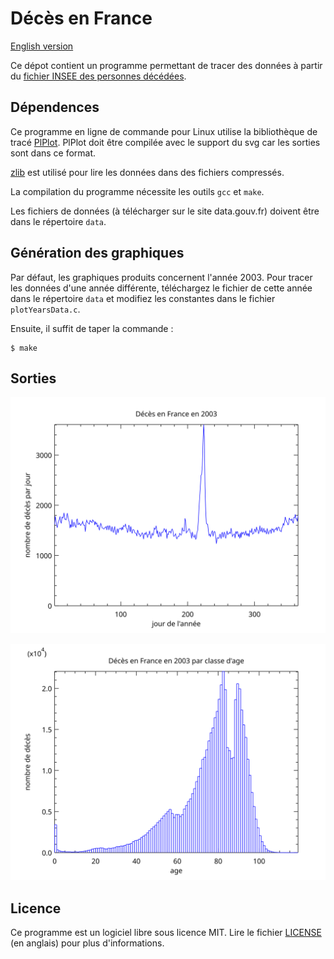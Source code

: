 # Décès en France

[English version](README.en.md)

Ce dépot contient un programme permettant de tracer des données à partir du [fichier INSEE des personnes décédées](https://www.data.gouv.fr/fr/datasets/fichier-des-personnes-decedees/#_).

## Dépendences

Ce programme en ligne de commande pour Linux utilise la bibliothèque de tracé [PlPlot](http://plplot.sourceforge.net/index.php).
PlPlot doit être compilée avec le support du svg car les sorties sont dans ce format.

[zlib](https://www.zlib.net) est utilisé pour lire les données dans des fichiers compressés.

La compilation du programme nécessite les outils `gcc` et `make`.

Les fichiers de données (à télécharger sur le site data.gouv.fr) doivent être dans le répertoire `data`.

## Génération des graphiques

Par défaut, les graphiques produits concernent l'année 2003. Pour tracer les données d'une année différente, téléchargez le fichier de cette année dans le répertoire `data` et modifiez les constantes dans le fichier `plotYearsData.c`.

Ensuite, il suffit de taper la commande :

    $ make

## Sorties

![nombre de décès par jour](deces_par_jour.svg)

![distribution par age](deces_par_age.svg)

## Licence

Ce programme est un logiciel libre sous licence MIT. Lire le fichier [LICENSE](LICENSE) (en anglais) pour plus d'informations.
